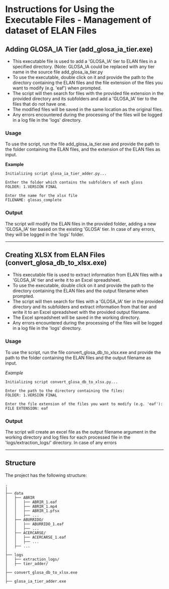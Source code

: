 # Instructions for Using the Executable Files - Management of dataset of ELAN Files

## Adding GLOSA_IA Tier (add_glosa_ia_tier.exe)

- This executable file is used to add a 'GLOSA_IA' tier to ELAN files in a specified directory. (Note: GLOSA_IA could be replaced with any tier name in the source file add_glosa_ia_tier.py
- To use the executable, double click on it and provide the path to the directory containing the ELAN files and the file extension of the files you want to modify (e.g. 'eaf') when prompted.
- The script will then search for files with the provided file extension in the provided directory and its subfolders and add a 'GLOSA_IA' tier to the files that do not have one.
- The modified files will be saved in the same location as the original files.
- Any errors encountered during the processing of the files will be logged in a log file in the 'logs' directory.

### Usage
To use the script, run the file add_glosa_ia_tier.exe and provide the path to the folder containing the ELAN files, and the extension of the ELAN files as input.

**Example**
```
Initializing script glosa_ia_tier_adder.py...

Enther the folder which contains the subfolders of each gloss
FOLDER: 1.VERSIÓN FINAL

Enter the name for the xlsx file
FILENAME: glosas_complete

```
### Output
The script will modify the ELAN files in the provided folder, adding a new 'GLOSA_IA' tier based on the existing 'GLOSA' tier. In case of any errors, they will be logged in the 'logs' folder.

***
## Creating XLSX from ELAN Files (convert_glosa_db_to_xlsx.exe)

- This executable file is used to extract information from ELAN files with a 'GLOSA_IA' tier and write it to an Excel spreadsheet.
- To use the executable, double click on it and provide the path to the directory containing the ELAN files and the output filename when prompted.
- The script will then search for files with a 'GLOSA_IA' tier in the provided directory and its subfolders and extract information from that tier and write it to an Excel spreadsheet with the provided output filename.
- The Excel spreadsheet will be saved in the working directory.
- Any errors encountered during the processing of the files will be logged in a log file in the 'logs' directory.

### Usage
To use the script, run the file convert_glosa_db_to_xlsx.exe and provide the path to the folder containing the ELAN files and the output filename as input.

*Example*
```
Initializing script convert_glosa_db_to_xlsx.py...

Enter the path to the directory containing the files:
FOLDER: 1.VERSIÓN FINAL

Enter the file extension of the files you want to modify (e.g. 'eaf'):
FILE EXTENSION: eaf
```
### Output
The script will create an excel file as the output filename argument in the working directory and log files for each processed file in the 'logs/extraction_logs/' directory. In case of any errors

***
## Structure

The project has the following structure:
      
    .
    │
    ├── data
    │   ├── ABRIR
    │   │   ├── ABRIR_1.eaf
    │   │   ├── ABRIR_1.mp4
    │   │   ├── ABRIR_1.pfsx
    │   │   ├── ...
    │   ├── ABURRIDO/
    │   │   ├── ABURRIDO_1.eaf
    │   │   ├── ...
    │   ├── ACERCARSE/
    │   │   ├── ACERCARSE_1.eaf
    │   │   ├── ...
    │   ├── ...
    │ 
    ├── logs
    │   ├── extraction_logs/
    │   ├── tier_adder/
    │
    ├── convert_glosa_db_to_xlsx.exe
    │
    ├── glosa_ia_tier_adder.exe

                



